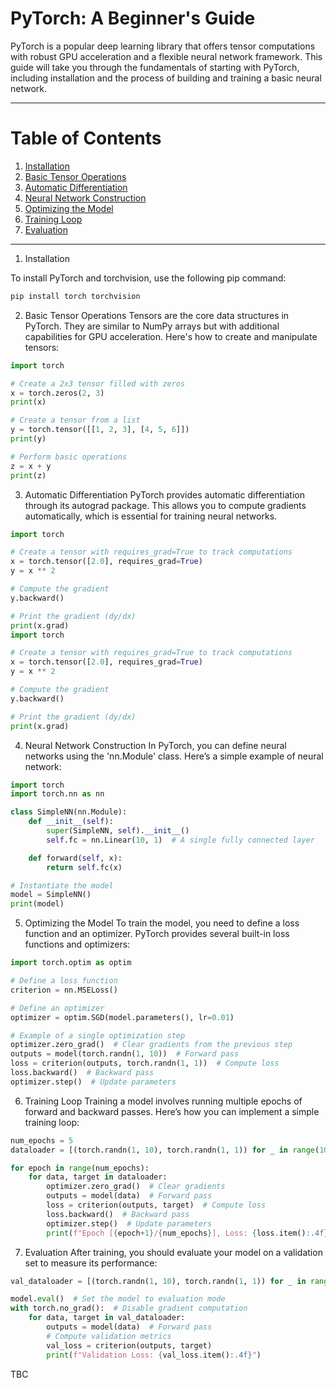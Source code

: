 # PyTorch: A Beginner's Guide

PyTorch is a popular deep learning library that offers tensor computations with robust GPU acceleration and a flexible neural network framework. This guide will take you through the fundamentals of starting with PyTorch, including installation and the process of building and training a basic neural network.

--------

# Table of Contents

1. [Installation](#installation)
2. [Basic Tensor Operations](#basic-tensor-operations)
3. [Automatic Differentiation](#automatic-differentiation)
4. [Neural Network Construction](#neural-network-construction)
5. [Optimizing the Model](#optimizing-the-model)
6. [Training Loop](#training-loop)
7. [Evaluation](#evaluation)

--------

1. Installation

To install PyTorch and torchvision, use the following pip command:
```bash
pip install torch torchvision
```

2. Basic Tensor Operations
Tensors are the core data structures in PyTorch. They are similar to NumPy arrays but with additional capabilities for GPU acceleration. Here's how to create and manipulate tensors:
```python
import torch

# Create a 2x3 tensor filled with zeros
x = torch.zeros(2, 3)
print(x)

# Create a tensor from a list
y = torch.tensor([[1, 2, 3], [4, 5, 6]])
print(y)

# Perform basic operations
z = x + y
print(z)
```

3. Automatic Differentiation
PyTorch provides automatic differentiation through its autograd package. This allows you to compute gradients automatically, which is essential for training neural networks.
```python
import torch

# Create a tensor with requires_grad=True to track computations
x = torch.tensor([2.0], requires_grad=True)
y = x ** 2

# Compute the gradient
y.backward()

# Print the gradient (dy/dx)
print(x.grad)
import torch

# Create a tensor with requires_grad=True to track computations
x = torch.tensor([2.0], requires_grad=True)
y = x ** 2

# Compute the gradient
y.backward()

# Print the gradient (dy/dx)
print(x.grad)
```

4. Neural Network Construction
In PyTorch, you can define neural networks using the 'nn.Module' class. Here’s a simple example of neural network:
```python
import torch
import torch.nn as nn

class SimpleNN(nn.Module):
    def __init__(self):
        super(SimpleNN, self).__init__()
        self.fc = nn.Linear(10, 1)  # A single fully connected layer

    def forward(self, x):
        return self.fc(x)

# Instantiate the model
model = SimpleNN()
print(model)
```

5. Optimizing the Model
To train the model, you need to define a loss function and an optimizer. PyTorch provides several built-in loss functions and optimizers:
```python
import torch.optim as optim

# Define a loss function
criterion = nn.MSELoss()

# Define an optimizer
optimizer = optim.SGD(model.parameters(), lr=0.01)

# Example of a single optimization step
optimizer.zero_grad()  # Clear gradients from the previous step
outputs = model(torch.randn(1, 10))  # Forward pass
loss = criterion(outputs, torch.randn(1, 1))  # Compute loss
loss.backward()  # Backward pass
optimizer.step()  # Update parameters
```

6. Training Loop
Training a model involves running multiple epochs of forward and backward passes. Here’s how you can implement a simple training loop:
```python
num_epochs = 5
dataloader = [(torch.randn(1, 10), torch.randn(1, 1)) for _ in range(100)]  # Dummy data

for epoch in range(num_epochs):
    for data, target in dataloader:
        optimizer.zero_grad()  # Clear gradients
        outputs = model(data)  # Forward pass
        loss = criterion(outputs, target)  # Compute loss
        loss.backward()  # Backward pass
        optimizer.step()  # Update parameters
        print(f"Epoch [{epoch+1}/{num_epochs}], Loss: {loss.item():.4f}")
```

7. Evaluation
After training, you should evaluate your model on a validation set to measure its performance:
```python
val_dataloader = [(torch.randn(1, 10), torch.randn(1, 1)) for _ in range(20)]  # Dummy validation data

model.eval()  # Set the model to evaluation mode
with torch.no_grad():  # Disable gradient computation
    for data, target in val_dataloader:
        outputs = model(data)  # Forward pass
        # Compute validation metrics
        val_loss = criterion(outputs, target)
        print(f"Validation Loss: {val_loss.item():.4f}")
```
TBC
